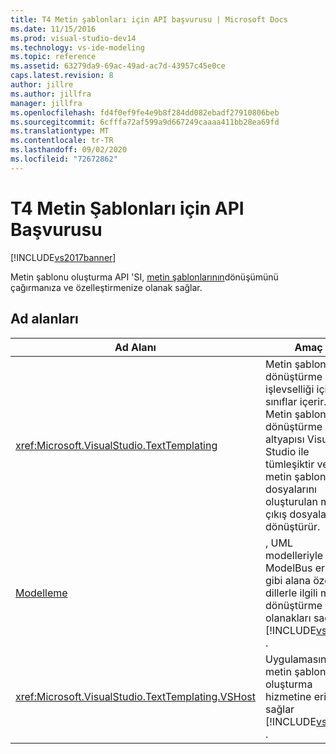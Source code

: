 ```yaml
---
title: T4 Metin şablonları için API başvurusu | Microsoft Docs
ms.date: 11/15/2016
ms.prod: visual-studio-dev14
ms.technology: vs-ide-modeling
ms.topic: reference
ms.assetid: 63279da9-69ac-49ad-ac7d-43957c45e0ce
caps.latest.revision: 8
author: jillre
ms.author: jillfra
manager: jillfra
ms.openlocfilehash: fd4f0ef9fe4e9b8f284dd082ebadf27910806beb
ms.sourcegitcommit: 6cfffa72af599a9d667249caaaa411bb28ea69fd
ms.translationtype: MT
ms.contentlocale: tr-TR
ms.lasthandoff: 09/02/2020
ms.locfileid: "72672862"
---
```

# <a name="api-reference-for-t4-text-templates"></a>T4 Metin Şablonları için API Başvurusu
[!INCLUDE[vs2017banner](../includes/vs2017banner.md)]

Metin şablonu oluşturma API 'SI, [metin şablonlarının](../modeling/code-generation-and-t4-text-templates.md)dönüşümünü çağırmanıza ve özelleştirmenize olanak sağlar.

## <a name="namespaces"></a>Ad alanları

|Ad Alanı|Amaç|
|---------------|-------------|
|<xref:Microsoft.VisualStudio.TextTemplating>|Metin şablonu dönüştürme işlevselliği için sınıflar içerir. Metin şablonu dönüştürme altyapısı Visual Studio ile tümleşiktir ve metin şablonu dosyalarını oluşturulan metin çıkış dosyalarına dönüştürür.|
|[Modelleme](/previous-versions/ee844312(v=vs.140))|, UML modelleriyle ve ModelBus erişimi gibi alana özgü dillerle ilgili metin dönüştürme olanakları sağlar [!INCLUDE[vsprvs](../includes/vsprvs-md.md)] .|
|<xref:Microsoft.VisualStudio.TextTemplating.VSHost>|Uygulamasındaki metin şablonu oluşturma hizmetine erişim sağlar [!INCLUDE[vsprvs](../includes/vsprvs-md.md)] .|

